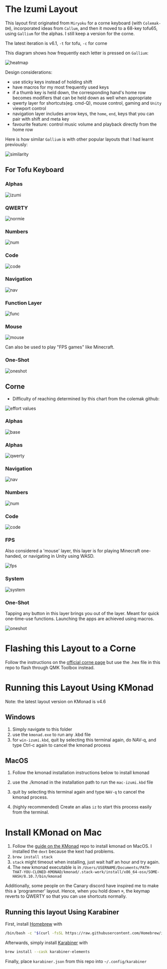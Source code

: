 # The Izumi Layout

This layout first originated from `Miryoku` for a corne keyboard (with `Colemak-DH`),
incorporated ideas from `Callum`, and then it moved to a 68-key tofu65, using `Gallium` for the alphas. I still keep a version for the corne.

The latest iteration is v6.1, `-t` for tofu, `-c` for corne

This diagram shows how frequently each letter is pressed on `Gallium`:

![heatmap](./imgs/tofu/alphas-keymap.png)

Design considerations:

- use sticky keys instead of holding shift
- have macros for my most frequently used keys
- if a thumb key is held down, the corresponding hand's home row becomes modifiers that can be held down as well when appropriate
- qwerty layer for shortcuts(eg. cmd-Q), mouse control, gaming and `Unity` viewport control
- navigation layer includes arrow keys, the `home`, `end`, keys that you can pair with shift and meta key
- favourite feature: control music volume and playback directly from the home row

Here is how similar `Gallium` is with other popular layouts that I had learnt previously:

![similarity](./imgs/tofu/similarity.png)

## For Tofu Keyboard

### Alphas

![izumi](./imgs/tofu/alphas.png)

### QWERTY

![normie](./imgs/tofu/normie.png)

### Numbers

![num](./imgs/tofu/num.png)

### Code

![code](./imgs/tofu/code.png)

### Navigation

![nav](./imgs/tofu/nav.png)

### Function Layer

![func](./imgs/tofu/fn.png)

### Mouse

![mouse](./imgs/tofu/mouse.png)

Can also be used to play "FPS games" like Minecraft.

### One-Shot

![oneshot](./imgs/tofu/oneshot.png)


## Corne

- Difficulty of reaching determined by this chart from the colemak github:

![effort values](./imgs/effort.png)

### Alphas

![base](./imgs/base.png)

### Alphas

![qwerty](./imgs/qwerty.png)

### Navigation

![nav](./imgs/nav.png)

### Numbers

![num](./imgs/num.png)

### Code

![code](./imgs/code.png)

### FPS

Also considered a 'mouse' layer, this layer is for playing Minecraft one-handed, or navigating in Unity using WASD.

![fps](./imgs/fps.png)

### System

![system](./imgs/sys.png)

### One-Shot

Tapping any button in this layer brings you out of the layer. Meant for quick one-time-use functions. Launching the apps are achieved using macros.

<!-- TODO: Update image -->
![oneshot](./imgs/oneshot.png)

# Flashing this Layout to a Corne

Follow the instructions on the [official corne page](https://github.com/foostan/crkbd/blob/main/doc/firmware_en.md)
but use the .hex file in this repo to flash through QMK Toolbox instead.

# Running this Layout Using KMonad

Note: the latest layout version on KMonad is v4.6

## Windows
1. Simply navigate to this folder
2. use the `kmonad.exe` to run any .kbd file
3. for `win-izumi.kbd`, quit by selecting this terminal again, do NAV-q, and type Ctrl-c again to cancel the kmonad process

## MacOS
1. Follow the kmonad installation instructions below to install kmonad 
2. use the ./kmonad in the installation path to run the `mac-izumi.kbd` file
3. quit by selecting this terminal again and type `NAV-q` to cancel the kmonad process.  

4. (highly recommended) Create an alias `iz` to start this process easily from the terminal.

# Install KMonad on Mac
1. Follow the [guide on the KMonad](https://github.com/kmonad/kmonad/blob/master/doc/installation.md#installing-the-dext) repo to install kmonad on MacOS. I installed the `dext` because the kext had problems.
2. `brew install stack` 
3. `stack` might timeout when installing, just wait half an hour and try again.
4. The new kmonad executable is in `/Users/USERNAME/Documents/PATH-THAT-YOU-CLONED-KMONAD/kmonad/.stack-work/install/x86_64-osx/SOME-HASH/8.10.7/bin/kmonad`

Additionally, some people on the Canary discord have inspired me to make this a 'programmer' layout. Hence, when you hold down `⌘`, the keymap reverts to QWERTY so that you can use shortcuts normally.

## Running this layout Using Karabiner

First, install [Homebrew](https://brew.sh) with

```bash
/bin/bash -c "$(curl -fsSL https://raw.githubusercontent.com/Homebrew/install/HEAD/install.sh)"
```

Afterwards, simply install [Karabiner](https://github.com/pqrs-org/Karabiner-Elements) with

```bash
brew install --cask karabiner-elements
```

Finally, place `karabiner.json` from this repo into `~/.config/karabiner`

<!-- to add how to set up Goku here -->

